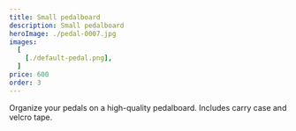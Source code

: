 ```yaml
---
title: Small pedalboard
description: Small pedalboard 
heroImage: ./pedal-0007.jpg
images:
  [
    [./default-pedal.png],
  ]
price: 600
order: 3
---
```


Organize your pedals on a high-quality pedalboard. 
Includes carry case and velcro tape.


